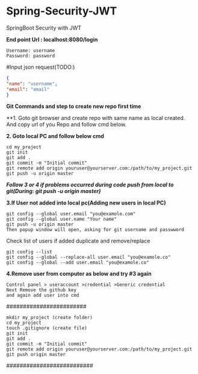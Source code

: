 # Spring-Security-JWT
SpringBoot Security with JWT

**End point Url : localhost:8080/login**
~~~
Username: username
Password: password
~~~

#Input json request(TODO:)
```json
{
"name": "username",
"email": "email"
}
```

**Git Commands and step to create new repo first time**

**1. Goto git browser and create repo with same name as local created. And copy url of you Repo and follow cmd below.

**2. Goto local PC and follow below cmd**
  ~~~ 
  cd my_project
  git init
  git add .
  git commit -m "Initial commit"
  git remote add origin youruser@yourserver.com:/path/to/my_project.git
  git push -u origin master
  ~~~
  
***Follow 3 or 4 if problems occurred during code push from local to git(During: git push -u origin master)***

**3.If User not added into local pc(Adding new users in local PC)**
  ~~~
  git config --global user.email "you@examole.com"
  git config --global user.name "Your name"
  git push -u origin master
  Then popup window will open, asking for git username and passwword
  ~~~

Check list of users if added duplicate and remove/replace

  ~~~
  git config --list
  git config --global --replace-all user.email "you@examole.co"
  git config --global --add user.email "you@examole.co"
  ~~~
  
  

**4.Remove user from computer as below and try #3 again**
~~~
Control panel > useraccount >credential >Generic credential
Next Remove the github key
and again add user into cmd 
~~~
  

########################
~~~
mkdir my_project (create folder)
cd my_project
touch .gitignore (create file)
git init
git add .
git commit -m "Initial commit"
git remote add origin youruser@yourserver.com:/path/to/my_project.git
git push origin master
~~~
##########################
   
